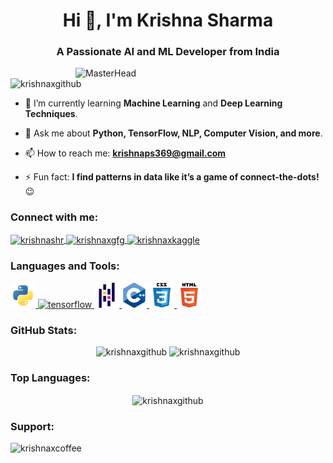 <h1 align="center">Hi 👋, I'm Krishna Sharma</h1>
<h3 align="center">A Passionate AI and ML Developer from India</h3>

<img align="right" alt="MasterHead" width="400" src="https://i.giphy.com/AtemeKRsPRVESJ8zRq.gif" />

<p align="left"> <img src="https://komarev.com/ghpvc/?username=krishnaxgithub&label=Profile%20views&color=0e75b6&style=flat" alt="krishnaxgithub" /> </p>

- 🌱 I’m currently learning **Machine Learning** and **Deep Learning Techniques**.

- 💬 Ask me about **Python, TensorFlow, NLP, Computer Vision, and more**.

- 📫 How to reach me: **krishnaps369@gmail.com**

- ⚡ Fun fact: **I find patterns in data like it’s a game of connect-the-dots!** 😉

<h3 align="left">Connect with me:</h3>
<p align="left">
  <a href="https://linkedin.com/in/krishnashr" target="blank">
    <img align="center" src="https://raw.githubusercontent.com/rahuldkjain/github-profile-readme-generator/master/src/images/icons/Social/linked-in-alt.svg" alt="krishnashr" height="30" width="40" />
  </a>
  <a href="https://auth.geeksforgeeks.org/user/krishnaxgfg" target="blank">
    <img align="center" src="https://raw.githubusercontent.com/rahuldkjain/github-profile-readme-generator/master/src/images/icons/Social/geeks-for-geeks.svg" alt="krishnaxgfg" height="30" width="40" />
  </a>
  <a href="https://kaggle.com/krishnaxkaggle" target="blank">
    <img align="center" src="https://raw.githubusercontent.com/rahuldkjain/github-profile-readme-generator/master/src/images/icons/Social/kaggle.svg" alt="krishnaxkaggle" height="30" width="40" />
  </a>
</p>

<h3 align="left">Languages and Tools:</h3>
<p align="left">
  <a href="https://www.python.org" target="_blank" rel="noreferrer">
    <img src="https://raw.githubusercontent.com/devicons/devicon/master/icons/python/python-original.svg" alt="python" width="40" height="40"/>
  </a>
  <a href="https://www.tensorflow.org" target="_blank" rel="noreferrer">
    <img src="https://www.vectorlogo.zone/logos/tensorflow/tensorflow-icon.svg" alt="tensorflow" width="40" height="40"/>
  </a>
  <a href="https://pandas.pydata.org/" target="_blank" rel="noreferrer">
    <img src="https://raw.githubusercontent.com/devicons/devicon/2ae2a900d2f041da66e950e4d48052658d850630/icons/pandas/pandas-original.svg" alt="pandas" width="40" height="40"/>
  </a>
  <a href="https://www.w3schools.com/cpp/" target="_blank" rel="noreferrer">
    <img src="https://raw.githubusercontent.com/devicons/devicon/master/icons/cplusplus/cplusplus-original.svg" alt="cplusplus" width="40" height="40"/>
  </a>
  <a href="https://www.w3schools.com/css/" target="_blank" rel="noreferrer">
    <img src="https://raw.githubusercontent.com/devicons/devicon/master/icons/css3/css3-original-wordmark.svg" alt="css3" width="40" height="40"/>
  </a>
  <a href="https://www.w3.org/html/" target="_blank" rel="noreferrer">
    <img src="https://raw.githubusercontent.com/devicons/devicon/master/icons/html5/html5-original-wordmark.svg" alt="html5" width="40" height="40"/>
  </a>
</p>

<h3 align="left">GitHub Stats:</h3>
<p align="center">
  <img src="https://github-readme-stats.vercel.app/api?username=krishnaxgithub&show_icons=true&theme=radical" alt="krishnaxgithub" width="48%" />
  <img src="https://github-readme-streak-stats.herokuapp.com/?user=krishnaxgithub&theme=radical" alt="krishnaxgithub" width="48%" />
</p>

<h3 align="left">Top Languages:</h3>
<p align="center">
  <img align="center" src="https://github-readme-stats.vercel.app/api/top-langs?username=krishnaxgithub&show_icons=true&locale=en&layout=compact&theme=radical" alt="krishnaxgithub" />
</p>

<h3 align="left">Support:</h3>
<p>
  <a href="https://www.buymeacoffee.com/krishnaxcoffee"> 
    <img align="left" src="https://cdn.buymeacoffee.com/buttons/v2/default-yellow.png" height="50" width="210" alt="krishnaxcoffee" />
  </a>
</p>
